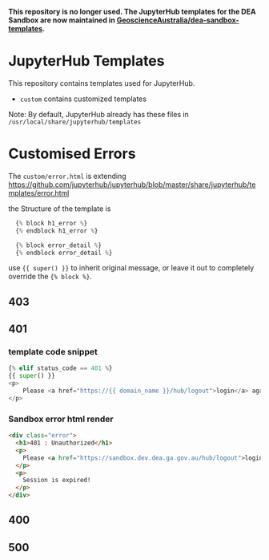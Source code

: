 **This repository is no longer used. The JupyterHub templates for the DEA Sandbox are now maintained in [GeoscienceAustralia/dea-sandbox-templates](https://github.com/GeoscienceAustralia/dea-sandbox-templates).**

# JupyterHub Templates

This repository contains templates used for JupyterHub.
* `custom` contains customized templates

Note: By default, JupyterHub already has these files in `/usr/local/share/jupyterhub/templates`

# Customised Errors
The `custom/error.html` is extending https://github.com/jupyterhub/jupyterhub/blob/master/share/jupyterhub/templates/error.html

the Structure of the template is
```python
  {% block h1_error %}
  {% endblock h1_error %}

  {% block error_detail %}
  {% endblock error_detail %}
```
use `{{ super() }}` to inherit original message, or leave it out to completely override the `{% block %}`.

## 403

## 401
### template code snippet 
```python
{% elif status_code == 401 %}
{{ super() }}
<p>
    Please <a href="https://{{ domain_name }}/hub/logout">login</a> again!
</p>
```

### Sandbox error html render
```html
<div class="error">
  <h1>401 : Unauthorized</h1>
  <p> 
    Please <a href="https://sandbox.dev.dea.ga.gov.au/hub/logout">login</a> again!
  </p> 
  <p>
    Session is expired!
  </p>
</div>
```

## 400

## 500
